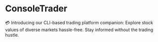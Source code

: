 # ConsoleTrader
💳 Introducing our CLI-based trading platform companion: Explore stock values of diverse markets hassle-free. Stay informed without the trading hustle.
